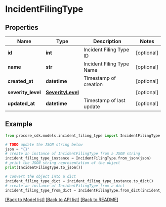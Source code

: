 # IncidentFilingType


## Properties

Name | Type | Description | Notes
------------ | ------------- | ------------- | -------------
**id** | **int** | Incident Filing Type ID | [optional] 
**name** | **str** | Incident Filing Type Name | [optional] 
**created_at** | **datetime** | Timestamp of creation | [optional] 
**severity_level** | [**SeverityLevel**](SeverityLevel.md) |  | [optional] 
**updated_at** | **datetime** | Timestamp of last update | [optional] 

## Example

```python
from procore_sdk.models.incident_filing_type import IncidentFilingType

# TODO update the JSON string below
json = "{}"
# create an instance of IncidentFilingType from a JSON string
incident_filing_type_instance = IncidentFilingType.from_json(json)
# print the JSON string representation of the object
print(IncidentFilingType.to_json())

# convert the object into a dict
incident_filing_type_dict = incident_filing_type_instance.to_dict()
# create an instance of IncidentFilingType from a dict
incident_filing_type_from_dict = IncidentFilingType.from_dict(incident_filing_type_dict)
```
[[Back to Model list]](../README.md#documentation-for-models) [[Back to API list]](../README.md#documentation-for-api-endpoints) [[Back to README]](../README.md)


